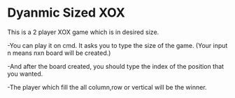 # Dyanmic Sized XOX
This is a 2 player XOX game which is in desired size.

-You can play it on cmd. It asks you to type the size of the game.
(Your input n means nxn board will be created.)

-And after the board created, you should type the index of the position
that you wanted.

-The player which fill the all column,row or vertical will be the winner.
